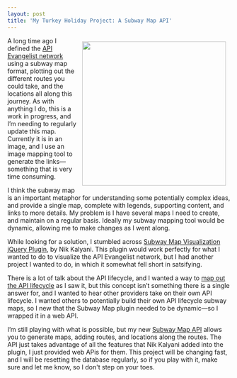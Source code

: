 ```yaml
---
layout: post
title: 'My Turkey Holiday Project: A Subway Map API'
---
```

<p><a href="http://apievangelist.com/network.html"><img style="padding: 10px;" src="https://s3.amazonaws.com/kinlane-productions/api-evangelist/api-evangelist-metro-map-575.png" alt="" width="325" align="right" /></a></p>
<p>A long time ago I defined the <a href="http://apievangelist.com/network.html">API Evangelist network</a> using a subway map format, plotting out the different routes you could take, and the locations all along this journey. As with anything I do, this is a work in progress, and I&rsquo;m needing to regularly update this map. Currently it is in an image, and I use an image mapping tool to generate the links&mdash;something that is very time consuming.</p>
<p>I think the subway map is an important metaphor for understanding some potentially complex ideas, and provide a single map, complete with legends, supporting content, and links to more details. My problem is I have several maps I need to create, and maintain on a regular basis. Ideally my subway mapping tool would be dynamic, allowing me to make changes as I went along.</p>
<p>While looking for a solution, I stumbled across <a href="http://kalyani.com/2010/10/subway-map-visualization-jquery-plugin/">Subway Map Visualization jQuery Plugin</a>, by Nik Kalyani. This plugin would work perfectly for what I wanted to do to visualize the API Evangelist network, but I had another project I wanted to do, in which it somewhat fell short in satsifying.</p>
<p>There is a lot of talk about the API lifecycle, and I wanted a way to <a href="http://subway.map.apievangelist.com/lifecycle.html" target="_blank">map out the API lifecycle</a> as I saw it, but this concept isn&rsquo;t something there is a single answer for, and I wanted to hear other providers take on their own API lifecycle. I wanted others to potentially build their own API lifecycle subway maps, so I new that the Subway Map plugin needed to be dynamic&mdash;so I wrapped it in a web API.</p>
<p>I&rsquo;m still playing with what is possible, but my new&nbsp;<a href="http://subway.map.apievangelist.com/">Subway Map API</a> allows you to generate maps, adding routes, and locations along the routes. The API just takes advantage of all the features that Nik Kalyani added into the plugin, I just provided web APis for them. This project will be changing fast, and I will be resetting the database regularly, so if you play with it, make sure and let me know, so I don't step on your toes.</p>